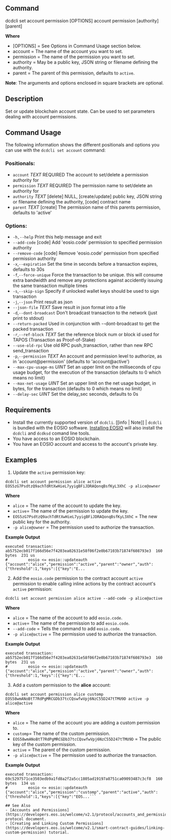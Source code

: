 ## Command
dcdcli set account permission [OPTIONS] account permission [authority] [parent]

**Where**
* [OPTIONS] = See Options in Command Usage section below.
* account = The name of the account you want to set.
* permission = The name of the permission you want to set.
* authority =  May be a public key, JSON string or filename defining the authority.
* parent = The parent of this permission, defaults to `active`.

**Note**: The arguments and options enclosed in square brackets are optional.

## Description
Set or update blockchain account state. Can be used to set parameters dealing with account permissions.

## Command Usage
The following information shows the different positionals and options you can use with the `dcdcli set account` command:

### Positionals:
- `account` _TEXT_ REQUIRED The account to set/delete a permission authority for
- `permission` _TEXT_ REQUIRED The permission name to set/delete an authority for
- `authority` _TEXT_ [delete] NULL, [create/update] public key, JSON string or filename defining the authority, [code] contract name
- `parent` _TEXT_ [create] The permission name of this parents permission, defaults to 'active'

### Options:
- `-h,--help` Print this help message and exit
-  `--add-code` [code] Add 'eosio.code' permission to specified permission authority
-  `--remove-code` [code] Remove 'eosio.code' permission from specified permission authority
-  `-x`,`--expiration` Set the time in seconds before a transaction expires, defaults to 30s
-  `-f`,`--force-unique` Force the transaction to be unique. this will consume extra bandwidth and remove any protections against accidently issuing the same transaction multiple times
-  `-s`,`--skip-sign` Specify if unlocked wallet keys should be used to sign transaction
-  `-j`,`--json` Print result as json
-  `--json-file` _TEXT_ Save result in json format into a file
-  `-d`,`--dont-broadcast` Don't broadcast transaction to the network (just print to stdout)
-  `--return-packed` Used in conjunction with --dont-broadcast to get the packed transaction
-  `-r`,`--ref-block` _TEXT_ Set the reference block num or block id used for TAPOS (Transaction as Proof-of-Stake)
-  `--use-old-rpc` Use old RPC push_transaction, rather than new RPC send_transaction
-  `-p`,`--permission` _TEXT_ An account and permission level to authorize, as in 'account@permission' (defaults to 'account@active')
-  `--max-cpu-usage-ms` _UINT_ Set an upper limit on the milliseconds of cpu usage budget, for the execution of the transaction (defaults to 0 which means no limit)
-  `--max-net-usage` _UINT_ Set an upper limit on the net usage budget, in bytes, for the transaction (defaults to 0 which means no limit)
- `--delay-sec` _UINT_ Set the delay_sec seconds, defaults to 0s

## Requirements
* Install the currently supported version of `dcdcli`.
[[info | Note]] 
| `dcdcli` is bundled with the EOSIO software. [Installing EOSIO](../../../00_install/index.md) will also install the `dcdcli` and `dcdksd` comand line tools.  
* You have access to an EOSIO blockchain.
* You have an EOSIO account and access to the account's private key.

## Examples

1. Update the `active` permission key:

```shell
dcdcli set account permission alice active EOS5zG7PsdtzQ9achTdRtXwHieL7yyigBFiJDRAQonqBsfKyL3XhC -p alice@owner
```

**Where**
* `alice` = The name of the account to update the key.
* `active`= The name of the permission to update the key.
* `EOS5zG7PsdtzQ9achTdRtXwHieL7yyigBFiJDRAQonqBsfKyL3XhC` = The new public key for the authority. 
* `-p alice@owner` = The permission used to authorize the transaction.

**Example Output**
```shell
executed transaction: ab5752ecb017f166d56e7f4203ea02631e58f06f2e0b67103b71874f608793e3  160 bytes  231 us
#         eosio <= eosio::updateauth            {"account":"alice","permission":"active","parent":"owner","auth":{"threshold":1,"keys":[{"key":"E...
```

2. Add the `eosio.code` permission to the contract account `active` permission to enable calling inline actions by the contract account's `active` permission:

```shell
dcdcli set account permission alice active --add-code -p alice@active
```

**Where**
* `alice` = The name of the account to add `eosio.code`.
* `active`= The name of the permission to add `eosio.code`.
* `--add-code` = Tells the command to add `eosio.code`. 
* `-p alice@active` = The permission used to authorize the transaction.

**Example Output**
```shell
executed transaction: ab5752ecb017f166d56e7f4203ea02631e58f06f2e0b67103b71874f608793e3  160 bytes  231 us
#         eosio <= eosio::updateauth            {"account":"alice","permission":"active","parent":"owner","auth":{"threshold":1,"keys":[{"key":"E...
```

3. Add a custom permission to the **alice** account:

```shell
dcdcli set account permission alice customp EOS58wmANoBtT7RdPgMRCGDb37tcCQswfwVpj6NzC55D247tTMU9D active -p alice@active
```

**Where**
* `alice` = The name of the account you are adding a custom permission to.
* `customp`= The name of the custom permission.
* `EOS58wmANoBtT7RdPgMRCGDb37tcCQswfwVpj6NzC55D247tTMU9D` = The public key of the custom permission. 
* `active` = The parent of the custom permission.
* `-p alice@active` = The permission used to authorize the transaction.

**Example Output**
```shell
executed transaction: 69c5297571ce3503edb9a1fd8a2f2a5cc1805ad19197a8751ca09093487c3cf8  160 bytes  134 us
#         eosio <= eosio::updateauth            {"account":"alice","permission":"customp","parent":"active","auth":{"threshold":1,"keys":[{"key":"EOS...```

## See Also
- [Accounts and Permissions](https://developers.eos.io/welcome/v2.1/protocol/accounts_and_permissions) protocol document.
- [Creating and Linking Custom Permissions](https://developers.eos.io/welcome/v2.1/smart-contract-guides/linking-custom-permission) tutorial.
